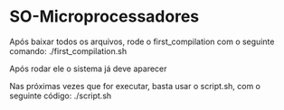 # SO-Microprocessadores

Após baixar todos os arquivos, rode o first_compilation com o seguinte comando: ./first_compilation.sh

Após rodar ele o sistema já deve aparecer 

Nas próximas vezes que for executar, basta usar o script.sh, com o seguinte código: ./script.sh
